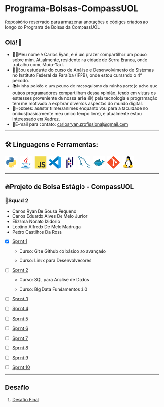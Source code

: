 # Programa-Bolsas-CompassUOL
Repositório reservado para armazenar anotações e códigos criados ao longo do Programa de Bolsas da CompassUOL
## Olá!👋

- 🙋‍♂️Meu nome é Carlos Ryan, e é um prazer compartilhar um pouco sobre mim. Atualmente, residente na cidade de Serra Branca, onde trabalho como Moto-Taxi.
- 🧑‍💻Sou estudante do curso de Análise e Desenvolvimento de Sistemas no Instituto Federal da Paraíba (IFPB), onde estou cursando o 4° período.
- 📚Minha paixão e um pouco de masoquismo da minha parte(e acho que outros programadores compartilham dessa opinião, tendo em vistas os estresses proveniente da nossa aréa 😅) pela tecnologia e programação tem me motivado a explorar diversos aspectos do mundo digital.
- 🌱Hobbies: assistir filmes/animes enquanto vou para a faculdade no onibus(basicamente meu unico tempo livre), e atualmente estou interessado em Xadrez.
- 📧E-mail para contato: carlosryan.profissional@gmail.com

---
## 🛠️ Linguagens e Ferramentas:

<div>
  <img src="https://github.com/devicons/devicon/blob/master/icons/python/python-original.svg" title="Python" alt="Python" width="40" heght="40"/>&nbsp;
  <img src="https://github.com/devicons/devicon/blob/master/icons/java/java-original.svg" title="Java" alt="Java" width="40" heght="40"/>&nbsp;
  <img src="https://github.com/devicons/devicon/blob/master/icons/javascript/javascript-original.svg" title="Javascript" alt="Javascript" width="40" heght="40"/>&nbsp;
  <img src="https://github.com/devicons/devicon/blob/master/icons/vscode/vscode-original.svg" title="VSCode" alt="VSCode" width="40" heght="40"/>&nbsp;
  <img src="https://github.com/devicons/devicon/blob/master/icons/pandas/pandas-original.svg" title="Pandas" alt="Pandas" width="40" heght="40"/>&nbsp;
  <img src="https://github.com/devicons/devicon/blob/master/icons/mysql/mysql-original.svg" title="MySQL" alt="MySQL" width="40" heght="40"/>&nbsp;
  <img src="https://github.com/devicons/devicon/blob/master/icons/docker/docker-original.svg" title="Docker" alt="Docker" width="40" heght="40"/>&nbsp;
  <img src="https://github.com/devicons/devicon/blob/master/icons/git/git-original.svg" title="Git" alt="Git" width="40" heght="40"/>&nbsp;
  <img src="https://github.com/devicons/devicon/blob/master/icons/linux/linux-original.svg" title="Linux" alt="Linux" width="40" heght="40"/>&nbsp;
</div>

---
## 🔥Projeto de Bolsa Estágio - CompassUOL 


### 🎲Squad 2

- Carlos Ryan De Sousa Pequeno
- Carlos Eduardo Alves De Melo Junior
- Elizama Nonato Izidorio
- Leotino Alfredo De Melo Madruga
- Pedro Castilhos Da Rosa


- [x] [Sprint 1](Sprint%201/README.md)

  - Curso: Git e Github do básico ao avançado
  
  - Curso: Linux para Desenvolvedores

- [ ] [Sprint 2](Sprint%202/README.md)

  - Curso: SQL para Análise de Dados

  - Curso: BIg Data Fundamentos 3.0

- [ ] [Sprint 3](Sprint%203/README.md)
- [ ] [Sprint 4](Sprint%204/README.md)
- [ ] [Sprint 5](Sprint%205/README.md)
- [ ] [Sprint 6](Sprint%206/README.md)
- [ ] [Sprint 7](Sprint%207/README.md)
- [ ] [Sprint 8](Sprint%208/README.md)
- [ ] [Sprint 9](Sprint%209/README.md)
- [ ] [Sprint 10](Sprint%2010/README.md)

---
## Desafio

1. [Desafio Final](Desafio/README.md)

